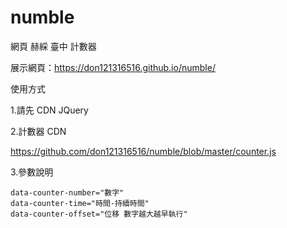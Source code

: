 # numble

網頁 赫綵 臺中 計數器

展示網頁：https://don121316516.github.io/numble/

使用方式

1.請先 CDN JQuery

2.計數器 CDN

https://github.com/don121316516/numble/blob/master/counter.js

3.參數說明
```
data-counter-number="數字"
data-counter-time="時間-持續時間"
data-counter-offset="位移 數字越大越早執行"
```